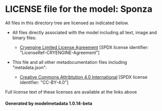 # LICENSE file for the model: Sponza

All files in this directory tree are licensed as indicated below.

* All files directly associated with the model including all text, image and binary files:

  * [Cryengine Limited License Agreement]("https://www.cryengine.com/ce-terms") [SPDX license identifier: "LicenseRef-CRYENGINE-Agreement"]

* This file and all other metadocumentation files including "metadata.json":

  * [Creative Commons Attribtution 4.0 International]("https://creativecommons.org/licenses/by/4.0/legalcode") [SPDX license identifier: "CC-BY-4.0"]

Full license text of these licenses are available at the links above

#### Generated by modelmetadata 1.0.14-beta